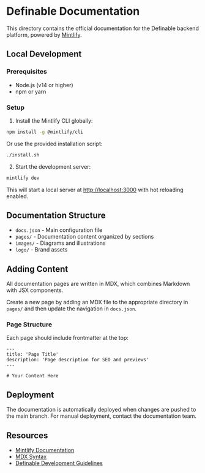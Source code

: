 # Definable Documentation

This directory contains the official documentation for the Definable backend platform, powered by [Mintlify](https://mintlify.com).

## Local Development

### Prerequisites

- Node.js (v14 or higher)
- npm or yarn

### Setup

1. Install the Mintlify CLI globally:

```bash
npm install -g @mintlify/cli
```

Or use the provided installation script:

```bash
./install.sh
```

2. Start the development server:

```bash
mintlify dev
```

This will start a local server at [http://localhost:3000](http://localhost:3000) with hot reloading enabled.

## Documentation Structure

- `docs.json` - Main configuration file
- `pages/` - Documentation content organized by sections
- `images/` - Diagrams and illustrations
- `logo/` - Brand assets

## Adding Content

All documentation pages are written in MDX, which combines Markdown with JSX components.

Create a new page by adding an MDX file to the appropriate directory in `pages/` and then update the navigation in `docs.json`.

### Page Structure

Each page should include frontmatter at the top:

```mdx
---
title: 'Page Title'
description: 'Page description for SEO and previews'
---

# Your Content Here
```

## Deployment

The documentation is automatically deployed when changes are pushed to the main branch. For manual deployment, contact the documentation team.

## Resources

- [Mintlify Documentation](https://mintlify.com/docs)
- [MDX Syntax](https://mdxjs.com/docs/what-is-mdx)
- [Definable Development Guidelines](https://github.com/definable.ai-io/guidelines) 